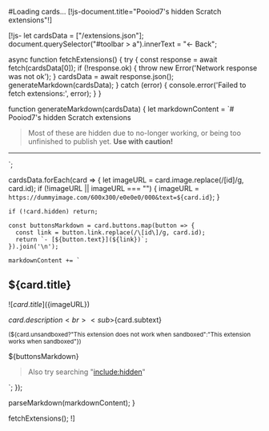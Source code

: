#Loading cards...
[!js-document.title="Pooiod7's hidden Scratch extensions"!]

[!js-
let cardsData = ["/extensions.json"];
document.querySelector("#toolbar > a").innerText = "← Back";

async function fetchExtensions() {
  try {
    const response = await fetch(cardsData[0]);
    if (!response.ok) {
      throw new Error('Network response was not ok');
    }
    cardsData = await response.json();
    generateMarkdown(cardsData);
  } catch (error) {
    console.error('Failed to fetch extensions:', error);
  }
}

function generateMarkdown(cardsData) {
  let markdownContent = `# Pooiod7's hidden Scratch extensions

> Most of these are hidden due to no-longer working, or being too unfinished to publish yet.
> **Use with caution!**

---

`;

  cardsData.forEach(card => {
    let imageURL = card.image.replace(/\[id\]/g, card.id);
    if (!imageURL || imageURL === "") {
        imageURL = `https://dummyimage.com/600x300/e0e0e0/000&text=${card.id}`;
    }

    if (!card.hidden) return;

    const buttonsMarkdown = card.buttons.map(button => {
      const link = button.link.replace(/\[id\]/g, card.id);
      return `- [${button.text}](${link})`;
    }).join('\n');

    markdownContent += `
## ${card.title}

![${card.title}](${imageURL})

${card.description}<br>
<sub>${card.subtext}</sub>

<sub>(${card.unsandboxed?"This extension does not work when sandboxed":"This extension works when sandboxed"})</sub>

${buttonsMarkdown}

> Also try searching "<a href="https://p7scratchextensions.pages.dev/?q=include%3Ahidden">include:hidden</a>"

`;
  });

  parseMarkdown(markdownContent);
}

fetchExtensions();
!]
